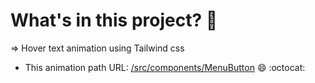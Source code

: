 # What's in this project? :rocket:
=> Hover text animation using Tailwind css
  * This animation path URL:  [/src/components/MenuButton](/src/components/MenuButton)
:smile:  :octocat:


